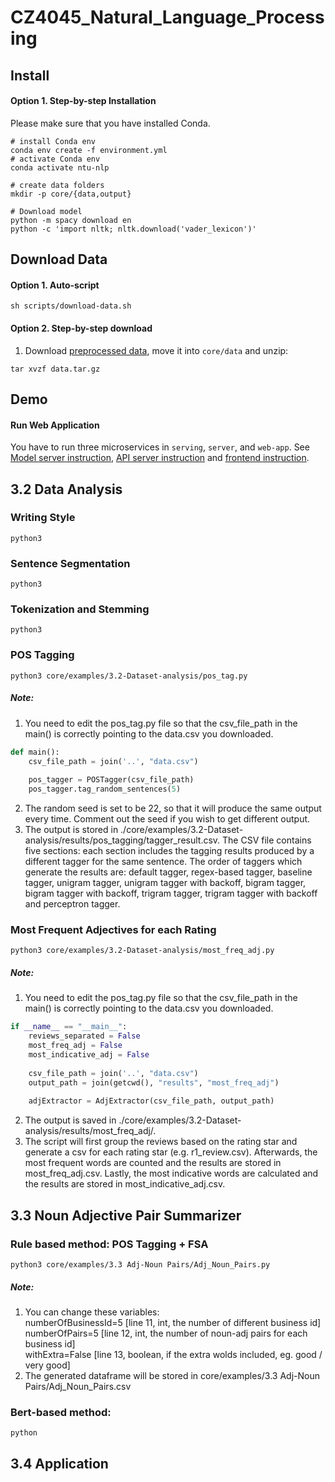 # CZ4045_Natural_Language_Processing

## Install

#### Option 1. Step-by-step Installation
Please make sure that you have installed Conda.
```shell script
# install Conda env
conda env create -f environment.yml
# activate Conda env
conda activate ntu-nlp

# create data folders
mkdir -p core/{data,output}

# Download model
python -m spacy download en
python -c 'import nltk; nltk.download('vader_lexicon')'
```

## Download Data

#### Option 1. Auto-script
```shell script
sh scripts/download-data.sh
```

#### Option 2. Step-by-step download
1. Download [preprocessed data](https://drive.google.com/open?id=1pkvBtO7B8suZx-tYttlUNcCoP4WPsWLr), move it into `core/data`
and unzip:
```shell script
tar xvzf data.tar.gz
```

## Demo
#### Run Web Application
You have to run three microservices in `serving`, `server`, and `web-app`. See 
[Model server instruction](serving/README.md), [API server instruction](server/README.md) and [frontend instruction](web-app/README.md).

## 3.2 Data Analysis
### Writing Style
```shell script
python3
```
### Sentence Segmentation
```shell script
python3
```
### Tokenization and Stemming
```shell script
python3 
```
### POS Tagging
```shell script
python3 core/examples/3.2-Dataset-analysis/pos_tag.py 
```
##### Note:
1. You need to edit the pos_tag.py file so that the csv_file_path in the main() is correctly pointing to the data.csv you downloaded.  <br/>
```python
def main():  
    csv_file_path = join('..', "data.csv")  
  
    pos_tagger = POSTagger(csv_file_path)  
    pos_tagger.tag_random_sentences(5) 
```
2. The random seed is set to be 22, so that it will produce the same output every time. Comment out the seed if you wish to get different output.  <br/>
3. The output is stored in ./core/examples/3.2-Dataset-analysis/results/pos_tagging/tagger_result.csv. The CSV file contains five sections: each section includes the tagging results produced by a different tagger for the same sentence. The order of taggers which generate the results are: default tagger, regex-based tagger, baseline tagger, unigram tagger, unigram tagger with backoff, bigram tagger, bigram tagger with backoff, trigram tagger, trigram tagger with backoff and perceptron tagger.  <br/>


### Most Frequent Adjectives for each Rating

```shell script
python3 core/examples/3.2-Dataset-analysis/most_freq_adj.py
```

##### Note:
1. You need to edit the pos_tag.py file so that the csv_file_path in the main() is correctly pointing to the data.csv you downloaded.  <br/>

```python
if __name__ == "__main__":  
    reviews_separated = False  
    most_freq_adj = False  
    most_indicative_adj = False  
  
    csv_file_path = join('..', "data.csv")  
    output_path = join(getcwd(), "results", "most_freq_adj")  
  
    adjExtractor = AdjExtractor(csv_file_path, output_path)
```

2. The output is saved in ./core/examples/3.2-Dataset-analysis/results/most_freq_adj/.   <br/>
3. The script will first group the reviews based on the rating star and generate a csv for each rating star (e.g. r1_review.csv). Afterwards, the most frequent words are counted and the results are stored in most_freq_adj.csv. Lastly, the most indicative words are calculated and the results are stored in most_indicative_adj.csv.  <br/>

## 3.3 Noun Adjective Pair Summarizer
### Rule based method: POS Tagging + FSA

```shell script
python3 core/examples/3.3 Adj-Noun Pairs/Adj_Noun_Pairs.py 
``` 

##### Note:
1. You can change these variables: <br/>
    numberOfBusinessId=5 [line 11, int, the number of different business id] <br/>
    numberOfPairs=5 [line 12, int, the number of noun-adj pairs for each business id] <br/>
    withExtra=False [line 13, boolean, if the extra wolds included, eg. good / very good] <br/>
2. The generated dataframe will be stored in core/examples/3.3 Adj-Noun Pairs/Adj_Noun_Pairs.csv <br/>


### Bert-based method: 
```shell script
python 
```

## 3.4 Application



